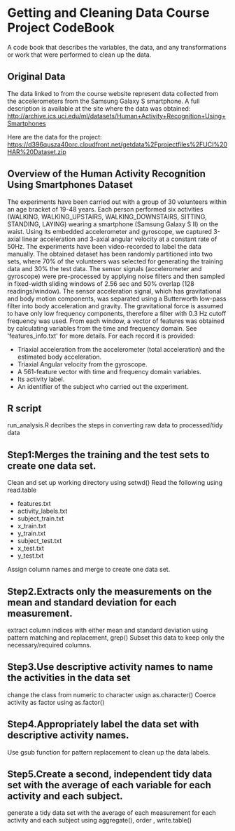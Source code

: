 # Getting and Cleaning Data Course Project CodeBook

A code book that describes the variables, the data, and any transformations or work that were performed to clean up the data.

## Original Data
The data linked to from the course website represent data collected from the accelerometers from the Samsung Galaxy S smartphone. A full description is available at the site where the data was obtained:
http://archive.ics.uci.edu/ml/datasets/Human+Activity+Recognition+Using+Smartphones

Here are the data for the project:
https://d396qusza40orc.cloudfront.net/getdata%2Fprojectfiles%2FUCI%20HAR%20Dataset.zip


## Overview of the Human Activity Recognition Using Smartphones Dataset
The experiments have been carried out with a group of 30 volunteers within an age bracket of 19-48 years. Each person performed six activities (WALKING, WALKING_UPSTAIRS, WALKING_DOWNSTAIRS, SITTING, STANDING, LAYING) wearing a smartphone (Samsung Galaxy S II) on the waist. Using its embedded accelerometer and gyroscope, we captured 3-axial linear acceleration and 3-axial angular velocity at a constant rate of 50Hz. The experiments have been video-recorded to label the data manually. The obtained dataset has been randomly partitioned into two sets, where 70% of the volunteers was selected for generating the training data and 30% the test data. 
The sensor signals (accelerometer and gyroscope) were pre-processed by applying noise filters and then sampled in fixed-width sliding windows of 2.56 sec and 50% overlap (128 readings/window). The sensor acceleration signal, which has gravitational and body motion components, was separated using a Butterworth low-pass filter into body acceleration and gravity. The gravitational force is assumed to have only low frequency components, therefore a filter with 0.3 Hz cutoff frequency was used. From each window, a vector of features was obtained by calculating variables from the time and frequency domain. See 'features_info.txt' for more details. 
For each record it is provided:
- Triaxial acceleration from the accelerometer (total acceleration) and the estimated body acceleration.
- Triaxial Angular velocity from the gyroscope. 
- A 561-feature vector with time and frequency domain variables. 
- Its activity label. 
- An identifier of the subject who carried out the experiment.


## R script
run_analysis.R decribes the steps in converting raw data to processed/tidy data

## Step1:Merges the training and the test sets to create one data set.
Clean and set up working directory using setwd()
Read the following using read.table
- features.txt
- activity_labels.txt
- subject_train.txt
- x_train.txt
- y_train.txt
- subject_test.txt
- x_test.txt
- y_test.txt

Assign column names and merge to create one data set.


## Step2.Extracts only the measurements on the mean and standard deviation for each measurement.
extract column indices with either mean and standard deviation using pattern matching and replacement, grep()
Subset this data to keep only the necessary/required columns.

## Step3.Use descriptive activity names to name the activities in the data set
change the class from numeric to character usign as.character()
Coerce activity as factor using as.factor()


## Step4.Appropriately label the data set with descriptive activity names.
Use gsub function for pattern replacement to clean up the data labels.

## Step5.Create a second, independent tidy data set with the average of each variable for each activity and each subject.
generate a tidy data set with the average of each measurement for each activity and each subject using aggregate(), order , write.table()









